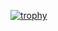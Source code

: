 [![trophy](https://github-profile-trophy.vercel.app/?username=RandomY-2&column=9)](https://github.com/RandomY-2)
